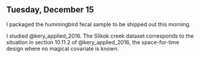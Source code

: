 
## Tuesday, December 15

I packaged the hummingbird fecal sample to be shipped out this morning.

I studied @kery_applied_2016. The Slikok creek dataset corresponds to the situation in section 10.11.2 of @kery_applied_2016, the space-for-time design where no magical covariate is known.

